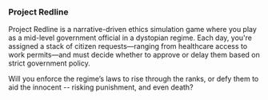 ### Project Redline 

Project Redline is a narrative-driven ethics simulation game where you play as a mid-level government official in a dystopian regime. Each day, you're assigned a stack of citizen requests—ranging from healthcare access to work permits—and must decide whether to approve or delay them based on strict government policy.

Will you enforce the regime’s laws to rise through the ranks, or defy them to aid the innocent -- risking punishment, and even death? 
